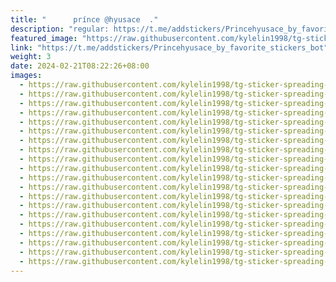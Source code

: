 ```yaml
---
title: "‌ ‌ ‌ ‌ ‌  prínce @hyusace  ."
description: "regular: https://t.me/addstickers/Princehyusace_by_favorite_stickers_bot"
featured_image: "https://raw.githubusercontent.com/kylelin1998/tg-sticker-spreading-worldwide-images/main/img/578aa30e-9072-4ccd-97c2-ff8e4704f4d6.jpg"
link: "https://t.me/addstickers/Princehyusace_by_favorite_stickers_bot"
weight: 3
date: 2024-02-21T08:22:26+08:00
images:
  - https://raw.githubusercontent.com/kylelin1998/tg-sticker-spreading-worldwide-images/main/img/578aa30e-9072-4ccd-97c2-ff8e4704f4d6.jpg
  - https://raw.githubusercontent.com/kylelin1998/tg-sticker-spreading-worldwide-images/main/img/08fa4537-1787-432c-83bb-bb1662059438.jpg
  - https://raw.githubusercontent.com/kylelin1998/tg-sticker-spreading-worldwide-images/main/img/a4e62813-154c-441f-b84a-dd3d87aa6c8a.jpg
  - https://raw.githubusercontent.com/kylelin1998/tg-sticker-spreading-worldwide-images/main/img/5596c77b-4605-4373-9b4c-387af90f9fff.jpg
  - https://raw.githubusercontent.com/kylelin1998/tg-sticker-spreading-worldwide-images/main/img/3478b7a2-aa6d-43d6-9052-e3209efcdf6c.jpg
  - https://raw.githubusercontent.com/kylelin1998/tg-sticker-spreading-worldwide-images/main/img/52f3bba1-f30b-4a8a-8bbc-bd22506a98f2.jpg
  - https://raw.githubusercontent.com/kylelin1998/tg-sticker-spreading-worldwide-images/main/img/ee763173-74d0-4b00-8992-abafa9373a37.jpg
  - https://raw.githubusercontent.com/kylelin1998/tg-sticker-spreading-worldwide-images/main/img/26935742-6a63-4955-b999-f33991319c18.jpg
  - https://raw.githubusercontent.com/kylelin1998/tg-sticker-spreading-worldwide-images/main/img/fab6eb80-217c-45a9-94e5-a8f3ec2e893e.jpg
  - https://raw.githubusercontent.com/kylelin1998/tg-sticker-spreading-worldwide-images/main/img/c925acd0-cfb5-4dc6-accc-7160e304b28b.jpg
  - https://raw.githubusercontent.com/kylelin1998/tg-sticker-spreading-worldwide-images/main/img/b49306e4-e722-4bef-8a20-d7b324cbbbe3.jpg
  - https://raw.githubusercontent.com/kylelin1998/tg-sticker-spreading-worldwide-images/main/img/849897f4-34ae-4fdb-ad91-b2e3f5b28a07.jpg
  - https://raw.githubusercontent.com/kylelin1998/tg-sticker-spreading-worldwide-images/main/img/c599fe2d-3120-46e5-a292-f99627a534a8.jpg
  - https://raw.githubusercontent.com/kylelin1998/tg-sticker-spreading-worldwide-images/main/img/1e5c6407-f93a-460e-9c73-f9e6d2734cac.jpg
  - https://raw.githubusercontent.com/kylelin1998/tg-sticker-spreading-worldwide-images/main/img/78f8abab-ffda-49d9-9651-0ff3519287dc.jpg
  - https://raw.githubusercontent.com/kylelin1998/tg-sticker-spreading-worldwide-images/main/img/71271b0f-6da9-4ea9-a096-bab7d3337997.jpg
  - https://raw.githubusercontent.com/kylelin1998/tg-sticker-spreading-worldwide-images/main/img/483eadad-8b75-4b7d-82e5-36bdcb966a18.jpg
  - https://raw.githubusercontent.com/kylelin1998/tg-sticker-spreading-worldwide-images/main/img/87846420-a66d-4ae7-8601-3befb80096c5.jpg
  - https://raw.githubusercontent.com/kylelin1998/tg-sticker-spreading-worldwide-images/main/img/55de4394-adb4-4eda-8647-7e2fe3d44969.jpg
  - https://raw.githubusercontent.com/kylelin1998/tg-sticker-spreading-worldwide-images/main/img/f98731fe-316e-4e8e-8fea-8ebe081e1142.jpg
---
```

